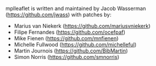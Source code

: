 mplleaflet is written and maintained by Jacob Wasserman
(https://github.com/jwass) with patches by:

* Marius van Niekerk (https://github.com/mariusvniekerk)
* Filipe Fernandes (https://github.com/ocefpaf)
* Mike Fienen (https://github.com/mnfienen)
* Michelle Fullwood (https://github.com/michelleful)
* Martin Journois (https://github.com/BibMartin)
* Simon Norris (https://github.com/smnorris)
